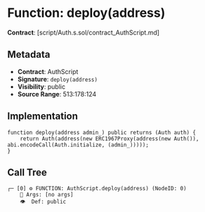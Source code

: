 # Function: deploy(address)

**Contract**: [script/Auth.s.sol/contract_AuthScript.md]

## Metadata

- **Contract**: AuthScript
- **Signature**: `deploy(address)`
- **Visibility**: public
- **Source Range**: 513:178:124

## Implementation

```solidity
function deploy(address admin_) public returns (Auth auth) {
    return Auth(address(new ERC1967Proxy(address(new Auth()), abi.encodeCall(Auth.initialize, (admin_)))));
}
```

## Call Tree

```
┌─ [0] ⚙️ FUNCTION: AuthScript.deploy(address) (NodeID: 0)
    💬 Args: [no args]
    👁️  Def: public
```
